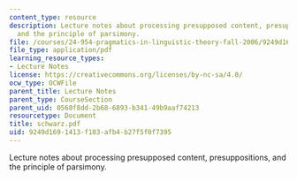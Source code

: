 ```yaml
---
content_type: resource
description: Lecture notes about processing presupposed content, presuppositions,
  and the principle of parsimony.
file: /courses/24-954-pragmatics-in-linguistic-theory-fall-2006/9249d1691413f103afb4b27f5f0f7395_schwarz.pdf
file_type: application/pdf
learning_resource_types:
- Lecture Notes
license: https://creativecommons.org/licenses/by-nc-sa/4.0/
ocw_type: OCWFile
parent_title: Lecture Notes
parent_type: CourseSection
parent_uid: 0560f8dd-2b68-6893-b341-49b9aaf74213
resourcetype: Document
title: schwarz.pdf
uid: 9249d169-1413-f103-afb4-b27f5f0f7395
---
```

Lecture notes about processing presupposed content, presuppositions, and the principle of parsimony.